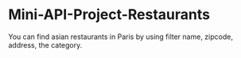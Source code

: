 # Mini-API-Project-Restaurants
You can find asian restaurants in Paris by using filter name, zipcode, address, the category.
